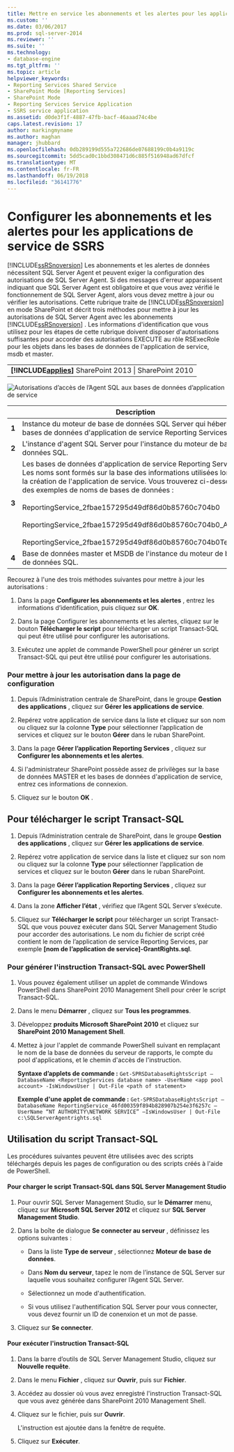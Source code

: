 ```yaml
---
title: Mettre en service les abonnements et les alertes pour les applications de service SSRS | Microsoft Docs
ms.custom: ''
ms.date: 03/06/2017
ms.prod: sql-server-2014
ms.reviewer: ''
ms.suite: ''
ms.technology:
- database-engine
ms.tgt_pltfrm: ''
ms.topic: article
helpviewer_keywords:
- Reporting Services Shared Service
- SharePoint Mode [Reporting Services]
- SharePoint Mode
- Reporting Services Service Application
- SSRS service application
ms.assetid: d0de3f1f-4887-47fb-bacf-46aaad74c4be
caps.latest.revision: 17
author: markingmyname
ms.author: maghan
manager: jhubbard
ms.openlocfilehash: 0db289199d555a722686de07688199c0b4a9119c
ms.sourcegitcommit: 5dd5cad0c1bbd308471d6c885f516948ad67dfcf
ms.translationtype: MT
ms.contentlocale: fr-FR
ms.lasthandoff: 06/19/2018
ms.locfileid: "36141776"
---
```

# <a name="provision-subscriptions-and-alerts-for-ssrs-service-applications"></a>Configurer les abonnements et les alertes pour les applications de service de SSRS
  [!INCLUDE[ssRSnoversion](../../includes/ssrsnoversion-md.md)] Les abonnements et les alertes de données nécessitent SQL Server Agent et peuvent exiger la configuration des autorisations de SQL Server Agent. Si des messages d'erreur apparaissent indiquant que SQL Server Agent est obligatoire et que vous avez vérifié le fonctionnement de SQL Server Agent, alors vous devez mettre à jour ou vérifier les autorisations. Cette rubrique traite de [!INCLUDE[ssRSnoversion](../../includes/ssrsnoversion-md.md)] en mode SharePoint et décrit trois méthodes pour mettre à jour les autorisations de SQL Server Agent avec les abonnements [!INCLUDE[ssRSnoversion](../../includes/ssrsnoversion-md.md)] . Les informations d'identification que vous utilisez pour les étapes de cette rubrique doivent disposer d'autorisations suffisantes pour accorder des autorisations EXECUTE au rôle RSExecRole pour les objets dans les bases de données de l'application de service, msdb et master.  
  
||  
|-|  
|**[!INCLUDE[applies](../../includes/applies-md.md)]**  SharePoint 2013 &#124; SharePoint 2010|  
  
 ![Autorisations d’accès de l’Agent SQL aux bases de données d’application de service](../../../2014/sql-server/install/media/rs-provisionsqlagent.gif "Autorisations d’accès de l’Agent SQL aux bases de données d’application de services")  
  
||Description|  
|------|-----------------|  
|**1**|Instance du moteur de base de données SQL Server qui héberge les bases de données d'application de service Reporting Services.|  
|**2**|L'instance d'agent SQL Server pour l'instance du moteur de base de données SQL.|  
|**3**|Les bases de données d'application de service Reporting Services. Les noms sont formés sur la base des informations utilisées lors de la création de l'application de service. Vous trouverez ci-dessous des exemples de noms de bases de données :<br /><br /> ReportingService_2fbae157295d49df86d0b85760c704b0<br /><br /> ReportingService_2fbae157295d49df86d0b85760c704b0_Alerting<br /><br /> ReportingService_2fbae157295d49df86d0b85760c704b0TempDB|  
|**4**|Base de données master et MSDB de l'instance du moteur de base de données SQL.|  
  
 Recourez à l'une des trois méthodes suivantes pour mettre à jour les autorisations :  
  
1.  Dans la page **Configurer les abonnements et les alertes** , entrez les informations d’identification, puis cliquez sur **OK**.  
  
2.  Dans la page Configurer les abonnements et les alertes, cliquez sur le bouton **Télécharger le script** pour télécharger un script Transact-SQL qui peut être utilisé pour configurer les autorisations.  
  
3.  Exécutez une applet de commande PowerShell pour générer un script Transact-SQL qui peut être utilisé pour configurer les autorisations.  
  
### <a name="to-update-permissions-using-the-provision-page"></a>Pour mettre à jour les autorisation dans la page de configuration  
  
1.  Depuis l’Administration centrale de SharePoint, dans le groupe **Gestion des applications** , cliquez sur **Gérer les applications de service**.  
  
2.  Repérez votre application de service dans la liste et cliquez sur son nom ou cliquez sur la colonne **Type** pour sélectionner l’application de services et cliquez sur le bouton **Gérer** dans le ruban SharePoint.  
  
3.  Dans la page **Gérer l’application Reporting Services** , cliquez sur **Configurer les abonnements et les alertes**.  
  
4.  Si l'administrateur SharePoint possède assez de privilèges sur la base de données MASTER et les bases de données d'application de service, entrez ces informations de connexion.  
  
5.  Cliquez sur le bouton **OK** .  
  
##  <a name="bkmk_download"></a> Pour télécharger le script Transact-SQL  
  
1.  Depuis l’Administration centrale de SharePoint, dans le groupe **Gestion des applications** , cliquez sur **Gérer les applications de service**.  
  
2.  Repérez votre application de service dans la liste et cliquez sur son nom ou cliquez sur la colonne **Type** pour sélectionner l’application de services et cliquez sur le bouton **Gérer** dans le ruban SharePoint.  
  
3.  Dans la page **Gérer l’application Reporting Services** , cliquez sur **Configurer les abonnements et les alertes**.  
  
4.  Dans la zone **Afficher l’état** , vérifiez que l’Agent SQL Server s’exécute.  
  
5.  Cliquez sur **Télécharger le script** pour télécharger un script Transact-SQL que vous pouvez exécuter dans SQL Server Management Studio pour accorder des autorisations. Le nom du fichier de script créé contient le nom de l’application de service Reporting Services, par exemple **[nom de l’application de service]-GrantRights.sql**.  
  
### <a name="to-generate-the-transact-sql-statement-with-powershell"></a>Pour générer l'instruction Transact-SQL avec PowerShell  
  
1.  Vous pouvez également utiliser un applet de commande Windows PowerShell dans SharePoint 2010 Management Shell pour créer le script Transact-SQL.  
  
2.  Dans le menu **Démarrer** , cliquez sur **Tous les programmes**.  
  
3.  Développez **produits Microsoft SharePoint 2010** et cliquez sur **SharePoint 2010 Management Shell**.  
  
4.  Mettez à jour l'applet de commande PowerShell suivant en remplaçant le nom de la base de données du serveur de rapports, le compte du pool d'applications, et le chemin d'accès de l'instruction.  
  
     **Syntaxe d’applets de commande :** `Get-SPRSDatabaseRightsScript –DatabaseName <ReportingServices database name> -UserName <app pool account> -IsWindowsUser | Out-File <path of statement>`  
  
     **Exemple d'une applet de commande :** `Get-SPRSDatabaseRightsScript –DatabaseName ReportingService_46fd00359f894b828907b254e3f6257c –UserName “NT AUTHORITY\NETWORK SERVICE” –IsWindowsUser | Out-File c:\SQLServerAgentrights.sql`  
  
## <a name="using-the-transact-sql-script"></a>Utilisation du script Transact-SQL  
 Les procédures suivantes peuvent être utilisées avec des scripts téléchargés depuis les pages de configuration ou des scripts créés à l'aide de PowerShell.  
  
#### <a name="to-load-the-transact-sql-script-in-sql-server-management-studio"></a>Pour charger le script Transact-SQL dans SQL Server Management Studio  
  
1.  Pour ouvrir SQL Server Management Studio, sur le **Démarrer** menu, cliquez sur **Microsoft SQL Server 2012** et cliquez sur **SQL Server Management Studio**.  
  
2.  Dans la boîte de dialogue **Se connecter au serveur** , définissez les options suivantes :  
  
    -   Dans la liste **Type de serveur** , sélectionnez **Moteur de base de données**.  
  
    -   Dans **Nom du serveur**, tapez le nom de l’instance de SQL Server sur laquelle vous souhaitez configurer l’Agent SQL Server.  
  
    -   Sélectionnez un mode d'authentification.  
  
    -   Si vous utilisez l'authentification SQL Server pour vous connecter, vous devez fournir un ID de conenxion et un mot de passe.  
  
3.  Cliquez sur **Se connecter**.  
  
#### <a name="to-run-the-transact-sql-statement"></a>Pour exécuter l'instruction Transact-SQL  
  
1.  Dans la barre d’outils de SQL Server Management Studio, cliquez sur **Nouvelle requête**.  
  
2.  Dans le menu **Fichier** , cliquez sur **Ouvrir**, puis sur **Fichier**.  
  
3.  Accédez au dossier où vous avez enregistré l'instruction Transact-SQL que vous avez générée dans SharePoint 2010 Management Shell.  
  
4.  Cliquez sur le fichier, puis sur **Ouvrir**.  
  
     L'instruction est ajoutée dans la fenêtre de requête.  
  
5.  Cliquez sur **Exécuter**.  
  
  